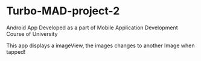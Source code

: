 # Turbo-MAD-project-2
Android App Developed as a part of Mobile Application Development Course of University

This app displays a imageView, the images changes to another Image when tapped!
